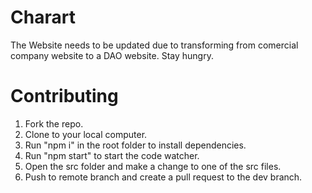 # Charart
The Website needs to be updated due to transforming from comercial company website to a DAO website.
Stay hungry. 

# Contributing
<ol>
   <li>Fork the repo.</li>
   <li>Clone to your local computer.</li>
   <li>Run "npm i" in the root folder to install dependencies.</li>
   <li>Run "npm start" to start the code watcher.</li>
   <li>Open the src folder and make a change to one of the src files.</li>
   <li>Push to remote branch and create a pull request to the dev branch.</li>
</ol>
